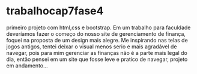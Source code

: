 # trabalhocap7fase4
primeiro projeto com html,css e bootstrap.
 Em um trabalho para faculdade deveríamos fazer o começo do nosso site de gerenciamento de finança, foquei na proposta de um design mais alegre. Me inspirando nas telas de jogos antigos, tentei deixar o visual menos serio e mais agradável de navegar, pois para mim gerenciar as finanças não é a parte mais legal do dia, então pensei em um site que fosse leve  e pratico de navegar, projeto em andamento...
